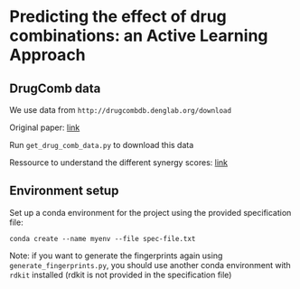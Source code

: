 # Predicting the effect of drug combinations: an Active Learning Approach

## DrugComb data

We use data from ```http://drugcombdb.denglab.org/download```

Original paper: [link](https://academic.oup.com/nar/article/48/D1/D871/5609522)

Run ````get_drug_comb_data.py```` to download this data

Ressource to understand the different synergy scores: [link](https://www.researchgate.net/publication/282281738_Searching_for_Drug_Synergy_in_Complex_Dose-Response_Landscapes_Using_an_Interaction_Potency_Model/link/560a5b4208ae1396914bba65/download)

## Environment setup

Set up a conda environment for the project using the provided specification file:

```conda create --name myenv --file spec-file.txt```

Note: if you want to generate the fingerprints again using ```generate_fingerprints.py```, you should use another conda environment with ```rdkit``` installed (rdkit is not provided in the specification file)

